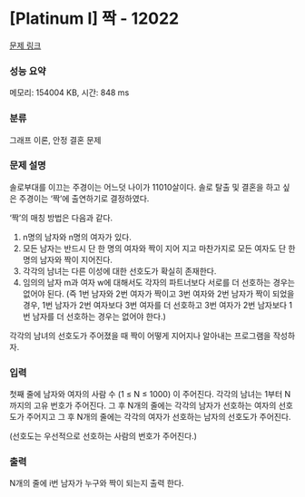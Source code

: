 # [Platinum I] 짝 - 12022 

[문제 링크](https://www.acmicpc.net/problem/12022) 

### 성능 요약

메모리: 154004 KB, 시간: 848 ms

### 분류

그래프 이론, 안정 결혼 문제

### 문제 설명

<p>솔로부대를 이끄는 주경이는 어느덧 나이가 11010살이다. 솔로 탈출 및 결혼을 하고 싶은 주경이는 ‘짝’에 출연하기로 결정하였다.</p>

<p>‘짝’의 매칭 방법은 다음과 같다.</p>

<ol>
	<li>n명의 남자와 n명의 여자가 있다.</li>
	<li>모든 남자는 반드시 단 한 명의 여자와 짝이 지어 지고 마찬가지로 모든 여자도 단 한 명의 남자와 짝이 지어진다.</li>
	<li>각각의 남녀는 다른 이성에 대한 선호도가 확실히 존재한다.</li>
	<li>임의의 남자 m과 여자 w에 대해서도 각자의 파트너보다 서로를 더 선호하는 경우는 없어야 된다. (즉 1번 남자와 2번 여자가 짝이고 3번 여자와 2번 남자가 짝이 되었을 경우, 1번 남자가 2번 여자보다 3번 여자를 더 선호하고 3번 여자가 2번 남자보다 1번 남자를 더 선호하는 경우는 없어야 한다.)</li>
</ol>

<p>각각의 남녀의 선호도가 주어졌을 때 짝이 어떻게 지어지나 알아내는 프로그램을 작성하자.</p>

### 입력 

 <p>첫째 줄에 남자와 여자의 사람 수 (1 ≤ N ≤ 1000) 이 주어진다. 각각의 남녀는 1부터 N까지의 고유 번호가 주어진다. 그 후 N개의 줄에는 각각의 남자가 선호하는 여자의 선호도가 주어지고 그 후 N개의 줄에는 각각의 여자가 선호하는 남자의 선호도가 주어진다.</p>

<p>(선호도는 우선적으로 선호하는 사람의 번호가 주어진다.)</p>

### 출력 

 <p>N개의 줄에 i번 남자가 누구와 짝이 되는지 출력 한다.</p>

